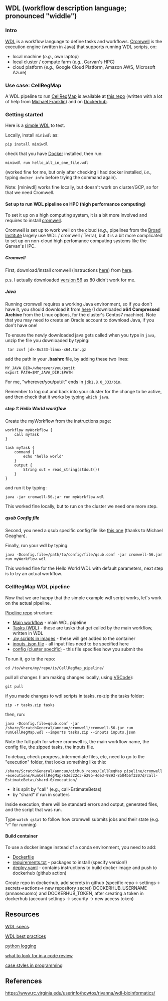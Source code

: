 ## WDL (workflow description language; pronounced "widdle")

### Intro

[WDL](https://openwdl.org/) is a workflow language to define tasks and workflows.
[Cromwell](https://cromwell.readthedocs.io/en/stable/tutorials/FiveMinuteIntro/) is the execution engine (written in Java) that supports running WDL scripts, on:
* local machine (_e.g._, own laptop)
* local cluster / compute farm (_e.g._, Garvan's HPC)
* cloud platform (_e.g._, Google Cloud Platform, Amazon AWS, Microsoft Azure)

### Use case: CellRegMap

A WDL pipeline to run [CellRegMap](https://github.com/limix/CellRegMap) is available at [this repo](https://github.com/populationgenomics/CellRegMap_pipeline) (written with a lot of help from [Michael Franklin](https://github.com/illusional)) and on [Dockerhub](https://hub.docker.com/repository/docker/annasecuomo/cellregmap_pipeline).

### Getting started

Here is a [simple WDL](https://github.com/annacuomo/CellRegMap_pipeline/blob/main/hello_all_in_one_file.wdl) to test.

Locally, install ```miniwdl``` as:
```
pip install miniwdl
```
check that you have [Docker](https://docs.docker.com/get-docker/) installed, then run:
```
miniwdl run hello_all_in_one_file.wdl
```
(worked fine for me, but only after checking I had docker installed, _i.e._, typing ```docker info``` before trying the command again).

Note: [miniwdl] works fine locally, but doesn't work on cluster/GCP, so for that we need Cromwell.

#### Set up to run WDL pipeline on HPC (high performance computing)

To set it up on a high computing system, it is a bit more involved and requires to install [cromwell](https://cromwell.readthedocs.io/en/stable/tutorials/FiveMinuteIntro/).

Cromwell is set up to work well on the cloud (_e.g._, pipelines from the [Broad Institute](https://www.broadinstitute.org/) largely use WDL / cromwell / Terra), but it is a bit more complicated to set up on non-cloud high perfomance computing systems like the Garvan's HPC.

##### Cromwell
First, download/install cromwell (instructions [here](https://cromwell.readthedocs.io/en/stable/tutorials/FiveMinuteIntro/)) from [here](https://github.com/broadinstitute/cromwell/releases/tag/80).

p.s. I actually downloaded [version 56](https://github.com/broadinstitute/cromwell/releases/tag/56) as 80 didn't work for me. 

##### Java
Running cromwell requires a working Java environment, so if you don't have it, you should download it from [here](https://www.oracle.com/java/technologies/downloads/#java8) (I downloaded **x64 Compressed Archive** from the Linux options, for the cluster's Centos7 machine).
Note that you may need to create an Oracle account to download Java, if you don't have one!

To ensure the newly downloaded java gets called when you type in ```java```, unzip the file you downloaded by typing:
```
 tar zxvf jdk-8u333-linux-x64.tar.gz
```
add the path in your **.bashrc** file, by adding these two lines:

```
MY_JAVA_DIR=/wherever/you/putit
export PATH=$MY_JAVA_DIR:$PATH
```
For me, "wherever/you/put/it" ends in ```jdk1.8.0_333/bin```.

Remember to log out and back into your cluster for the change to be active, and then check that it works by typing ```which java```.

##### step 1: Hello World workflow

Create the myWorkflow from the instructions page:
```
workflow myWorkflow {
    call myTask
}

task myTask {
    command {
        echo "hello world"
    }
    output {
        String out = read_string(stdout())
    }
}
```
and run it by typing:
```
java -jar cromwell-56.jar run myWorkflow.wdl
```
This worked fine locally, but to run on the cluster we need one more step.

##### qsub Config file
Second, you need a qsub specific config file like [this one](https://github.com/annacuomo/CellRegMap_pipeline/blob/main/qsub.conf) (thanks to Michael Geaghan).

Finally, run your wdl by typing:
```
java -Dconfig.file=/path/to/config/file/qsub.conf -jar cromwell-56.jar run myWorkflow.wdl
```
This worked fine for the Hello World WDL with default parameters, next step is to try an actual workflow.

### CellRegMap WDL pipeline

Now that we are happy that the simple example wdl script works, let's work on the actual pipeline.

[Pipeline repo](https://github.com/annacuomo/CellRegMap_pipeline/) structure:

* [Main workflow]() - main WDL pipeline
* [Tasks (WDL)]() - these are tasks that get called by the main workflow, written in WDL
* [.py scripts in images]() - these will get added to the container
* [inputs .json file]() - all input files need to be specified here
* [config (cluster specific)]() - this file specifies how you submit the

To run it, go to the repo:
```
cd /to/where/my/repo/is/CellRegMap_pipeline/
```
pull all changes (I am making changes locally, using [VSCode](https://code.visualstudio.com/)):
```
git pull
```
if you made changes to wdl scripts in tasks, re-zip the tasks folder:

```zip -r tasks.zip tasks```

then, run:
```
java -Dconfig.file=qsub.conf -jar /share/ScratchGeneral/anncuo/cromwell/cromwell-56.jar run runCellRegMap.wdl --imports tasks.zip --inputs inputs.json
```

Note the full path for where cromwell is, the main workflow name, the config file, the zipped tasks, the inputs file.

To debug, check progress, intermediate files, etc, need to go to the "execution" folder, that looks something like this:

```/share/ScratchGeneral/anncuo/github_repos/CellRegMap_pipeline/cromwell-executions/RunCellRegMap/63e322c3-e29b-4de3-9893-8b04b6f3207d/call-EstimateBetas/shard-0/execution/```

* it is split by "call" (e.g., call-EstimateBetas)
* by "shard" if run in scatters

Inside execution, there will be standard errors and output, generated files, and the script that was run.

Type ```watch qstat``` to follow how cromwell submits jobs and their state (e.g. "r" for running)

#### Build container

To use a docker image instead of a conda environment, you need to add:
* [Dockerfile](https://github.com/populationgenomics/CellRegMap_pipeline/blob/create-wdl-workflow/image/Dockerfile)
* [requirements.txt](https://github.com/populationgenomics/CellRegMap_pipeline/blob/create-wdl-workflow/image/requirements.txt) - packages to install (specify version!)
* [deploy.yaml](https://github.com/populationgenomics/CellRegMap_pipeline/blob/create-wdl-workflow/.github/workflows/deploy.yaml) - contains instructions to build docker image and push to dockerhub (github action)

Create repo in dockerhub, add secrets in github (specific repo-> settings-> secrets->actions-> new repository secret) DOCKERHUB_USERNAME (annasecuomo) and DOCKERHUB_TOKEN, after creating a token in dockerhub (account settings -> security -> new access token) 


## Resources

[WDL specs](https://github.com/openwdl/wdl/blob/main/versions/development/SPEC.md).

[WDL best practices](https://docs.dockstore.org/en/stable/advanced-topics/best-practices/wdl-best-practices.html)

[python logging](https://docs.python.org/3/howto/logging.html)

[what to look for in a code review](https://google.github.io/eng-practices/review/reviewer/looking-for.html)

[case styles in programming](https://systemweakness.com/case-styles-in-programming-b4ee6012fd5f)

## References

https://www.rc.virginia.edu/userinfo/howtos/rivanna/wdl-bioinformatics/
